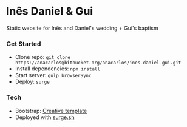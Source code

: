 # Inês Daniel & Gui
Static website for Inês and Daniel's wedding + Gui's baptism

### Get Started

- Clone repo: `git clone https://anacarlos@bitbucket.org/anacarlos/ines-daniel-gui.git`
- Install dependencies: `npm install`
- Start server: `gulp browserSync`
- Deploy: `surge`

### Tech

- Bootstrap: [Creative template](http://startbootstrap.com/template-overviews/creative/)
- Deployed with [surge.sh](https://surge.sh/)
